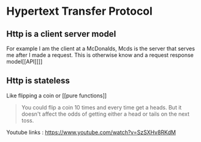 # Hypertext Transfer Protocol
## Http is a client server model
For example I am the client at a McDonalds, Mcds is the server that serves me after I made a request. This is otherwise know and a request response model[[API]]]]

## Http is stateless
Like flipping a coin or [[pure functions]]
> You could flip a coin 10 times and every time get a heads. But it doesn't affect the odds of getting either a head or tails on the next toss.

Youtube links
: https://www.youtube.com/watch?v=SzSXHv8RKdM